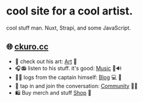 # cool site for a cool artist.


cool stuff man. Nuxt, Strapi, and some JavaScript.

## 🌐 [ckuro.cc](https://ckuro.cc)
- 🎨 check out his art: [Art](https://ckuro.cc/portfolio) 🎨
- 🎧📻 listen to his stuff. it's good: [Music](https://ckuro.cc/music) 🎵🔊
- 📖📒 logs from the captain himself: [Blog](https://ckurro.cc/blog) 💻 📄
- 💬 tap in and join the conversation: [Community](https://ckuro.cc/community)  💭🌐
- 🛍️ Buy merch and stuff [Shop](https://ckuro.cc/shop) 🛒